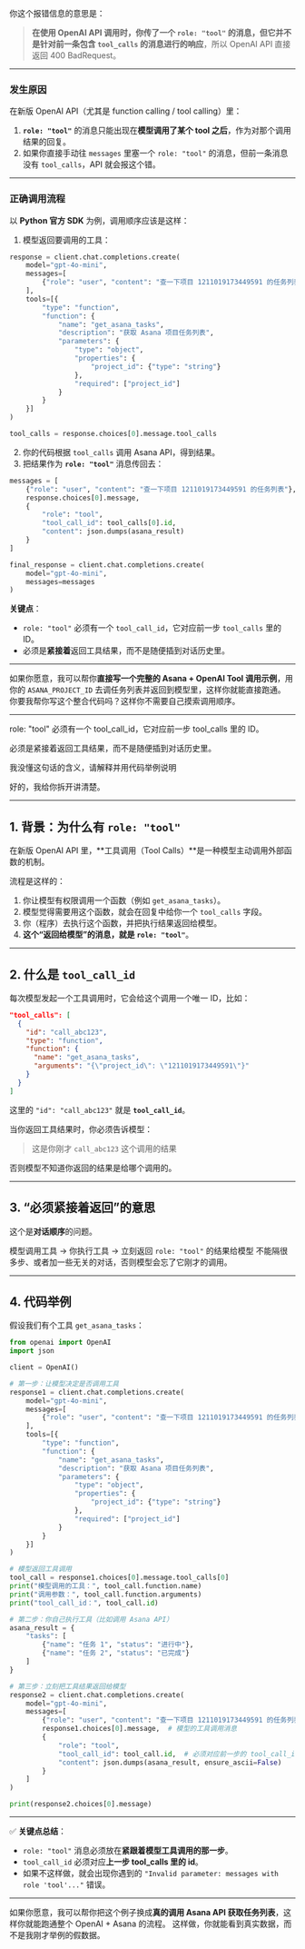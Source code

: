 你这个报错信息的意思是：

> **在使用 OpenAI API 调用时，你传了一个 `role: "tool"` 的消息，但它并不是针对前一条包含 `tool_calls` 的消息进行的响应**，所以 OpenAI API 直接返回 400 BadRequest。

---

### 发生原因

在新版 OpenAI API（尤其是 function calling / tool calling）里：

1. **`role: "tool"`** 的消息只能出现在**模型调用了某个 tool 之后**，作为对那个调用结果的回复。
2. 如果你直接手动往 `messages` 里塞一个 `role: "tool"` 的消息，但前一条消息没有 `tool_calls`，API 就会报这个错。

---

### 正确调用流程

以 **Python 官方 SDK** 为例，调用顺序应该是这样：

1. 模型返回要调用的工具：

```python
response = client.chat.completions.create(
    model="gpt-4o-mini",
    messages=[
        {"role": "user", "content": "查一下项目 1211019173449591 的任务列表"}
    ],
    tools=[{
        "type": "function",
        "function": {
            "name": "get_asana_tasks",
            "description": "获取 Asana 项目任务列表",
            "parameters": {
                "type": "object",
                "properties": {
                    "project_id": {"type": "string"}
                },
                "required": ["project_id"]
            }
        }
    }]
)

tool_calls = response.choices[0].message.tool_calls
```

2. 你的代码根据 `tool_calls` 调用 Asana API，得到结果。
3. 把结果作为 **`role: "tool"`** 消息传回去：

```python
messages = [
    {"role": "user", "content": "查一下项目 1211019173449591 的任务列表"},
    response.choices[0].message,
    {
        "role": "tool",
        "tool_call_id": tool_calls[0].id,
        "content": json.dumps(asana_result)
    }
]

final_response = client.chat.completions.create(
    model="gpt-4o-mini",
    messages=messages
)
```

**关键点**：

* `role: "tool"` 必须有一个 `tool_call_id`，它对应前一步 `tool_calls` 里的 ID。
* 必须是**紧接着**返回工具结果，而不是随便插到对话历史里。

---

如果你愿意，我可以帮你**直接写一个完整的 Asana + OpenAI Tool 调用示例**，用你的 `ASANA_PROJECT_ID` 去调任务列表并返回到模型里，这样你就能直接跑通。
你要我帮你写这个整合代码吗？这样你不需要自己摸索调用顺序。

---

role: "tool" 必须有一个 tool_call_id，它对应前一步 tool_calls 里的 ID。

必须是紧接着返回工具结果，而不是随便插到对话历史里。

我没懂这句话的含义，请解释并用代码举例说明

好的，我给你拆开讲清楚。

---

## 1. 背景：为什么有 `role: "tool"`

在新版 OpenAI API 里，\*\*工具调用（Tool Calls）\*\*是一种模型主动调用外部函数的机制。

流程是这样的：

1. 你让模型有权限调用一个函数（例如 `get_asana_tasks`）。
2. 模型觉得需要用这个函数，就会在回复中给你一个 `tool_calls` 字段。
3. 你（程序）去执行这个函数，并把执行结果返回给模型。
4. **这个“返回给模型”的消息，就是 `role: "tool"`**。

---

## 2. 什么是 `tool_call_id`

每次模型发起一个工具调用时，它会给这个调用一个唯一 ID，比如：

```json
"tool_calls": [
  {
    "id": "call_abc123",
    "type": "function",
    "function": {
      "name": "get_asana_tasks",
      "arguments": "{\"project_id\": \"1211019173449591\"}"
    }
  }
]
```

这里的 `"id": "call_abc123"` 就是 **`tool_call_id`**。

当你返回工具结果时，你必须告诉模型：

> 这是你刚才 `call_abc123` 这个调用的结果

否则模型不知道你返回的结果是给哪个调用的。

---

## 3. “必须紧接着返回”的意思

这个是**对话顺序**的问题。

模型调用工具 → 你执行工具 → 立刻返回 `role: "tool"` 的结果给模型
不能隔很多步、或者加一些无关的对话，否则模型会忘了它刚才的调用。

---

## 4. 代码举例

假设我们有个工具 `get_asana_tasks`：

```python
from openai import OpenAI
import json

client = OpenAI()

# 第一步：让模型决定是否调用工具
response1 = client.chat.completions.create(
    model="gpt-4o-mini",
    messages=[
        {"role": "user", "content": "查一下项目 1211019173449591 的任务列表"}
    ],
    tools=[{
        "type": "function",
        "function": {
            "name": "get_asana_tasks",
            "description": "获取 Asana 项目任务列表",
            "parameters": {
                "type": "object",
                "properties": {
                    "project_id": {"type": "string"}
                },
                "required": ["project_id"]
            }
        }
    }]
)

# 模型返回工具调用
tool_call = response1.choices[0].message.tool_calls[0]
print("模型调用的工具：", tool_call.function.name)
print("调用参数：", tool_call.function.arguments)
print("tool_call_id：", tool_call.id)

# 第二步：你自己执行工具（比如调用 Asana API）
asana_result = {
    "tasks": [
        {"name": "任务 1", "status": "进行中"},
        {"name": "任务 2", "status": "已完成"}
    ]
}

# 第三步：立刻把工具结果返回给模型
response2 = client.chat.completions.create(
    model="gpt-4o-mini",
    messages=[
        {"role": "user", "content": "查一下项目 1211019173449591 的任务列表"},
        response1.choices[0].message,  # 模型的工具调用消息
        {
            "role": "tool",
            "tool_call_id": tool_call.id,  # 必须对应前一步的 tool_call_id
            "content": json.dumps(asana_result, ensure_ascii=False)
        }
    ]
)

print(response2.choices[0].message)
```

---

✅ **关键点总结**：

* `role: "tool"` 消息必须放在**紧跟着模型工具调用的那一步**。
* `tool_call_id` 必须对应**上一步 tool\_calls 里的 id**。
* 如果不这样做，就会出现你遇到的 `"Invalid parameter: messages with role 'tool'..."` 错误。

---

如果你愿意，我可以帮你把这个例子换成**真的调用 Asana API 获取任务列表**，这样你就能跑通整个 OpenAI + Asana 的流程。
这样做，你就能看到真实数据，而不是我刚才举例的假数据。
